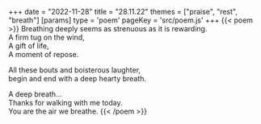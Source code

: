 +++
date = "2022-11-28"
title = "28.11.22"
themes = ["praise", "rest", "breath"]
[params]
  type = 'poem'
  pageKey = 'src/poem.js'
+++
{{< poem >}}
Breathing deeply seems as strenuous as it is rewarding.  
A firm tug on the wind,  
A gift of life,  
A moment of repose.  
  
All these bouts and boisterous laughter,  
begin and end with a deep hearty breath.  
  
A deep breath...  
Thanks for walking with me today.  
You are the air we breathe.
{{< /poem >}}